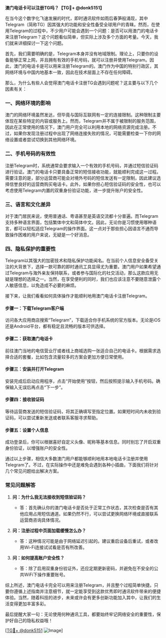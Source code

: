 **澳门电话卡可以注册TG吗？【TG💪+ @donk5151】**

在当今这个数字化飞速发展的时代，即时通讯软件如雨后春笋般涌现，其中Telegram（简称TG）因其强大的功能和安全性备受全球用户的青睐。然而，在使用Telegram的过程中，不少用户可能会遇到一个问题：是否可以用澳门的电话卡来注册Telegram？这个问题看似简单，但实际上涉及多个方面的考量。今天，我们就来详细探讨一下这个问题。

首先，我们需要明确的是，Telegram本身并没有地域限制。理论上，只要你的设备能够正常上网，并且拥有有效的手机号码，就可以注册并使用Telegram。因此，澳门的电话卡是可以用来注册Telegram的。澳门作为中国的特别行政区，其网络环境与中国内地基本一致，因此在技术层面上不存在任何障碍。

那么，为什么有些人会觉得澳门电话卡注册TG会遇到问题呢？这主要与以下几个因素有关：

### **一、网络环境的影响**
澳门的网络环境虽然发达，但毕竟与国际互联网有一定的连接限制。这种限制主要体现在某些特定的内容或服务上。然而，Telegram并不属于被限制的服务范围，因此在正常使用的情况下，澳门用户完全可以利用本地的网络资源完成注册。不过，如果你发现注册过程中出现了网络连接失败的情况，可能需要检查一下你的网络设置或者尝试切换到其他网络环境。

### **二、手机号码的有效性**
注册Telegram时，系统通常会要求输入一个有效的手机号码，并通过短信验证码进行验证。澳门的电话卡只要具备正常的短信接收功能，就能顺利完成这一过程。需要注意的是，部分运营商可能会对境外号码的短信发送有一定限制，因此建议选择信誉良好的运营商购买电话卡。此外，如果你担心短信验证码的安全性，也可以考虑使用Telegram内置的双重身份验证功能，进一步提升账户的安全性。

### **三、语言和文化差异**
对于澳门居民来说，使用普通话、粤语甚至是英语交流都十分普遍。而Telegram支持多种语言界面，包括繁体中文和简体中文。因此，无论你是习惯使用哪种语言，都可以轻松适应Telegram的操作界面。这一点对于那些担心因语言不通而导致操作困难的用户来说，无疑是一个好消息。

### **四、隐私保护的重要性**
Telegram以其强大的加密技术和隐私保护功能闻名。在当前个人信息安全备受关注的大背景下，选择一款可靠的即时通讯工具显得尤为重要。澳门用户如果希望通过Telegram与海外亲友保持联系，或者参与国际化的社交活动，那么这款应用无疑是理想的选择之一。当然，在享受便利的同时，我们也应该注意不要随意泄露个人敏感信息，以免造成不必要的麻烦。

接下来，让我们看看如何具体操作才能顺利地用澳门电话卡注册Telegram。

#### **步骤一：下载Telegram客户端**
访问各大应用商店搜索“Telegram”，下载适合你手机系统的官方版本。无论是iOS还是Android平台，都有稳定且流畅的版本可供选择。

#### **步骤二：获取澳门电话卡**
前往澳门当地的电信营业厅或者线上商城选购一张适合自己的电话卡。根据需求选择合适的套餐，比如包含流量较多的方案会更加方便日常使用。

#### **步骤三：安装并打开Telegram**
安装完成后启动应用程序，点击“开始使用”按钮，然后按照提示输入手机号码。确保输入无误后再点击“下一步”。

#### **步骤四：接收验证码**
等待运营商发送的短信验证码，将其正确填写至指定位置。如果短时间内未收到验证码，可以尝试重新发送或者联系客服寻求帮助。

#### **步骤五：设置个人信息**
成功登录后，你可以根据喜好自定义头像、昵称等基本信息。同时别忘了开启双重身份验证，以增强账户的安全性。

通过以上步骤，相信大多数澳门用户都能够顺利地用本地电话卡注册并使用Telegram了。不过，在实际操作中还是难免会遇到各种小插曲，下面我们将针对几个常见问题给出解决方案。

### **常见问题解答**

1. **问：为什么我无法接收到短信验证码？**
   - 答：首先确认你的澳门电话卡是否处于正常工作状态，其次检查是否有其他应用占用短信通道。如果仍然不行，可以尝试更换网络环境或直接联系运营商咨询具体情况。

2. **问：注册过程中页面加载缓慢怎么办？**
   - 答：这种情况可能是由于网络延迟引起的。建议重启设备后重试，或者改用Wi-Fi连接试试看是否有所改善。

3. **问：如何提高账户安全性？**
   - 答：除了启用双重身份验证外，还应定期更新密码，并避免在不安全的公共WiFi下操作重要账号。

综上所述，澳门电话卡完全可以用来注册Telegram，并且整个过程简单快捷。只要你遵循上述指南并注意细节，就一定能享受到这款优秀即时通讯软件带来的便捷体验。当然，随着科技的进步，未来或许会有更多创新功能加入其中，让我们的生活变得更加丰富多彩。

最后提醒大家一句：无论使用何种通讯工具，都要始终牢记网络安全的重要性，保护好自己的隐私权益哦！

[[TG💪+ @donk5151](https://t.me/s/donk5151) ![Image](https://i.postimg.cc/rwNCRYN7/Snipaste-2025-04-30-17-27-05.png)]